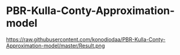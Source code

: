 # PBR-Kulla-Conty-Approximation-model

https://raw.githubusercontent.com/konodiodaa/PBR-Kulla-Conty-Approximation-model/master/Result.png
